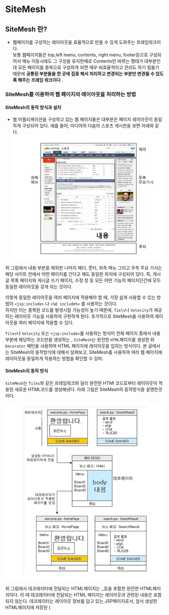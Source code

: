 # SiteMesh

## SiteMesh 란?

- 웹페이지를 구성하는 레이아웃을 효율적으로 만들 수 있게 도와주는 프레임워크이다.  
  보통 웹페이지들은 top,left menu, contents, right menu, footer등으로 구성되어서 메뉴 이동시에도 그 구성을 유지한채로 Contents만 바뀌는 형태가 대부분인데 모든 페이지를
  중복으로 구성하게 되면 매우 비효율적이고 관리도 하기 힘들기 때문에 <b>공통된 부분들을 한 곳에 집중 해서 처리하고 변경되는 부분만 변경될 수 있도록 해주는 프레임 워크이다 .</b>

### SiteMesh를 이용하여 웹 페이지의 레이아웃을 처리하는 방법

#### SiteMesh의 동작 방식과 설치

- 웹 어플리케이션을 구성하고 있는 웹 페이지들은 대부분은 페이지 레이아웃이 동일하게 구성되어 있다. 예를 들어, 미디어의 다음의 스포츠 게시판을 보면 아래와 같다.  
  ![img.png](img.png)

위 그림에서 내용 부분을 제외한 나머지 헤더, 풋터, 좌측 메뉴 그리고 우측 주요 기사는 해당 사이트 안에서 어떤 페이지를 간다고 해도 동일한 위치에 구성되어 있다. 즉, 게시글 목록 페이지와 게시글 쓰기 페이지,
수정 창 등 모든 어떤 기능의 페이지던간에 모두 동일한 레이아웃을 갖게 되는 것이다.

이렇게 동일한 레이아웃을 여러 페이지에 적용해야 할 때, 가장 쉽게 사용할 수 있는 방법이 `<jsp:include>` 나 `<%@ include%>` 를 사용하는 것이다.  
하지만 이는 중복된 코드를 발생시킬 가능성이 높기 때문에, `Tiels`나 `Velocity`가 제공하는 레이아웃 기능을 사용하여 구현하게 된다. 추가적으로 SiteMesh를 사용하여 레이아웃을 여러 페이지에 적용할
수 있다.

`Tiles`나 `Velocity` 또는 `<jsp:include>`를 사용하는 방식이 전체 페이지 중에서 내용 부분에 해당하는 코드만을 생성하는 , `SiteMesh`는 완전한 `HTML`페이지를 생성한
뒤 `Decorator` 패턴을 사용하여 HTML 페이지에 레이아웃을 입히는 방식이다. 본 글에서는 SiteMesh의 동작방식에 대해서 살펴보고, SiteMesh를 사용하여 여러 웹 페이지에 레이아웃을 동일하게
적용하는 방법을 확인할 수 있따.

#### SiteMesh의 동작 방식

`SiteMesh`는 `Tiles`와 같은 프레임워크와 달리 완전한 HTMl 코드로부터 레이아웃이 적용된 새로운 HTML코드를 생성해낸다. 아래 그림은 SiteMesh의 동작방식을 설명한것이다.

![img_1.png](img_1.png)

위 그림에서 데코레이터에 전달되는 HTML페이지는 <HTML>,<HEAD>,<BODY>등을 포함한 완전한 HTML페이지이다. 이 때 데코레이터에 전달되는 HTML 페이지는 레이아웃과 관련된 내용은 포함되지 않는다.
데코레이터는 레이아웃 정보를 담고 있는 JSP페이지로서, 앞서 생성한 HTML페이지에 저장된 (<title>등의) 메타 정보와 <body> 태그에 포함된 내용을 추출한 뒤, 레이아웃의 알맞은 위치에 추출한 내용을
삽입하여 최종 결과를 생성하게 된다.

예를 들어, 앞서 그림에서 Welcome.jsp의 경우를 살펴보자 , Welcome.Jsp는 레이아웃과 관련된 코드를 생성하지 않고 단지 메타 정보와 내용 부분에 들어가는 정보만을 생성하게 된다.
Welcome.jsp가 생성한 HTML페이지는 데코레이터에 전달된다. 데코레이터는 welcome.jsp가 생성한 내용으로부터 메타 정보와 BODY 부분을 추출한 뒤 데코레이터의 알맞은 위치에 삽입하여 최종결과를
생성한다.

#### SiteMesh 설치

SiteMesh는 서블릿 환경에서 동작하며, `http://www.opensymphony.com/sitemesh/download.action` 사이트에서 최신 버젼을 다운로드 받을 수 있다.
stieMesh-2.3.jar등의 파일을 다운 받아서, 웹 어플리케이션 콘텍스트의 WEB-INF/lib 디렉토리에 복사하면 설치가 완료된다.

##### SiteMesh를 이용한 레이아웃 적용

SitemMesh로 웨 페이지에에 레이아웃을 적용하려고한다면 두가지가 필요하다.

- SiteMesh 설정 파일
- 데코레이터

##### SiteMesh 설정 1. WEB.XML
```html
<?xml version="1.0" encoding="UTF-8"?>

<web-app id="WebApp_ID" version="2.4"
xmlns="http://java.sun.com/xml/ns/j2ee"
xmlns:xsi="http://www.w3.org/2001/XMLSchema-instance"
xsi:schemaLocation="http://java.sun.com/xml/ns/j2ee
http://java.sun.com/xml/ns/j2ee/web-app_2_4.xsd">

    <filter>
        <filter-name>sitemesh</filter-name>
        <filter-class>
            com.opensymphony.module.sitemesh.filter.PageFilter
        </filter-class>
    </filter>

    <filter-mapping>
        <filter-name>sitemesh</filter-name>
        <url-pattern>/*</url-pattern>
    </filter-mapping>

        </web-app>
```
위 코드는 `/`로 들어오는 모든 요청에 대해서 PageFilter를 적용한다고 설정하였다. PageFilter는 요청 URL과 매칭되는 데코레이터를 검색한 뒤, 데코레이터가 발견될 경우 결과 hTML에 매칭되는
데코레이터를 적용한다. 따라서, 데코레이터가 적용되어야 하는 URL의 경우 반드시 PageFilter에 매핑 시켜줘야 한다.

#### SiteMesh 설정 2 decorators.xml 작성

web.xml 파일에 PageFilter 매핑을 설정한 다음에는, 실제 데코레이터에 대한 정보를 담고 있는 decorator.xml 파일을 작성해주어야 한다. decorators.xml 파일은 데코레이터에 대한 설정
정보를 담게 된다.

decorators.xml파일은 다음과 같은 형태로 데코레이터 목록을 기술한다.

```html
<decorator defaultdor="/decorator">
  <decorator name="submenu" page="submenu_decorator.jsp">
  <pattern>/sub/*<.pattern>
  </decorator>

  <decorator name="main" page="main_decorator.jsp">
    <pattern>/*</pattern>
  </decorator>
</decorator>
```

위 코드에서 `<decorators>`태그의 `defaultdir` 속성은 데코레이터 `JSP`의 위치될 경로를 의미한다. 이 경로는 `웹 어플리케이션 콘텍스트` 내에서의 경로를 의미한다.

`<decorator>`태그는 한 개의 데코레이터를 설정한다. `<decorator>`태그의 두 속성은 다음과 같다.

- name - 데코레이터의 이름
- page - 데코레이터로 사용될 JSP 페이지

`<pattern>`태그는 데코레이터를 적용할 패턴을 의미한다. 이 패턴은 서블릿 매핑에서의 패턴과 비슷하다. 예를 들어, `/sub/submain1.jsp`나 `/sub/menu/submenu1.jsp`로 요청이
들어올 경우 `submenu'데코레이터`가 적용되며 , 그 외 `/main.jsp`나 `/another/another1.jsp`와 같이 `/sub/*`에 포함되지 않는 요청의 경우는 `main`데코레이터가 적용된다.

만약 정확하게 일치하는 `<pattern>`값이 존재할 경우 해당 데코레이터를 사용한다. 예를 들어, 아래의 설정을 보자.

```html
<decoraotr name="submenu" page="submenu_decorator.jsp">
  <pattern>/sub/*</pattern>
</decorator>

<decorator name ="submain" page="submain_decorator.jsp>
  <pattern>/sub/submain1.jsp</pattern>
</decorator>
```

이 경우 `/sub/submain1.jsp`는 `submenu` 데코레이터와 `submain`데코레이터에 모두 매핑 되지만, 좀 더 정확하게 일치하는 `submain`데코레이터가 사용된다.

한 개의 `<decorator>`태그는 0 개 이상의 `<pattern>`태그를 포함할 수 있다.

#### 서블릿 매핑 시 주의사항

서블릿 매핑을 사용할 경우 `<pattern>` 값은 서블릿의 경로를 따른다. 예를 들어, 다음과 같이 서블릿매핑을 설정했다고 하면

```html
<sevlet-mapping>
  <servlet-name> content</servlet-name>
  <url-pattern>/catalog/*</url-pattern>
</servlet-mapping,>
```

이 경우 ,지정한 서블리 매핑에 해당되는 요청에 데코레이터를 적용하고자 한다면, 다음과 같이 `decorator.xml`의 `<Pattern>`태그의 값으로 서블릿 경로명을 지정해주어야한다.

```html
<decorator name ="catalog" page ="catalog_decorator.jsp">
  <pattern>/catalog</pattern>
<decorator>
```

만약 서블릿 경로명이 아닌 `/catalog/*`를 `<pattern>`태그의 값으로 지정할 경우 해당 데코레이터가 적용되지 않는다.

#### 데코레이터 작성

`SiteMesh`의 데코레이터는 `JSP`페이지로서, `SiteMesh`가 제공하는 커스텀 태그를 사용하여 결과 HTML페이지를 데코레이션하게 된다. 아래 코드는 간단하게 작성해본 SiteMesh의 데코레이터
코드이다.

```html
  <%@ page contentType="text/html; chaset=UTF-8" %>
  <%@ taglib prefix="decorator" uri="http://www.opensymphony.com/sitemesh/decorator" %>
  <html>
    <head>
      <title><decorator:title default="테크리포트"/> </title>
      <decorator:head/ >
      </head>
      <body>
      <div>헤더</div>
      <hr/>
      
      <decorator:body />
      
      <hr/>
      <div>푸터></div>
      </body>
   </html>
```
위 코드에서 눈여결 볼 부분은 `decorator`로 시작하는 `커스텀 태그`이다. 사용자의 요청을 처리한 결과 페이지는 `데코레이터`에 전달되는데, 이때 `커스텀 태그`를 사용하여 전달된 페에지의 내용을 사용할 수 있게 된다. 예를 들어,`<decorator:title>` `커스텀 태그`는 전달된 페이지의 `<title>`태그의 값을 구하게 된다. 사용가능한 커스텀 태그는 다음과 같다.

`<decorator:head/>`

HTML의 <head>태그의 내용을 삽입한다.

`<decorator:body/>`

`<body>`태그의 내용을 삽입한다.  
`<body>`태그에 명시된 프로퍼티의 값을 데코레이터 JSP에 삽입하고 싶다면 다음과 같이 `<decorator:getProperty>` 커스텀 태그를 사용하면 된다.

```HTmL
  <body onload="<decorator:getProperty property="body.onload"/>">
...
  <decorator:body/>
...
</body>
```

`<decorator:title[ default="..."]/>`
`<title>`태그에 명시도니 타이틀을 삽입한다. 만약 `<title>` 태그의 값이 발견되지 않을 경우 `default`속성에 명시한 값을 삽입한다.

`<decorator:getProperty property="." [default="."] [writeEntireProperty="."]/>`

원본 HTML페이지의 프로퍼티를 삽입한다. 이 때 사용가능한 프로퍼티는 다음과 같이 생성된다.

- `HTML Tag`:  
`<html>`태그의 모든 속성이 프로퍼티에 추가된다.


- `Title tag`:  
`<title>`태그의 내용이 `title`프로퍼티로 추가된다.


- ` META tags`:
이름과 내용을 갖는 모든 `<meta>`태그는 `meta.이름`프로퍼티로 추가된다
 
- `<decorator:getProperty>` 커스텀 태그에서 사용가능한 속성은 다음과 같다.

  - `property`(필수) - 사입할 프로퍼티의 이름(키)
  - `default`(선택) - 프로퍼티가 존재하지 않을 경우 삽입할 값
  - `writeEntireProperty` (선택) - 프로퍼티의 이름 및 이름 앞에 공백을 함께 삽입할 지의 여부를 지정한다. `true',`yes`, 또는 `1`이다 .

  예를 들어,원본페이지에서 다음과 같이 `<body>`태그를 작성했다고 하자.

`<body onload-"document.someform.somefield.focus();">`

 그리고 데코레이터 JSP에서 다음과 같이 `<decorator:getProperty/>`커스텀 태그를 사용했다고 하면
``` html
  <body bgcolor="White" <dcorator:getProperty property="body.onload"
    writeEntireProperty="true"/>>
```
이 경우  최종적으로 생성되는 코드는 다음과 같다.
```html
<body bgcolor="white" onload="document.someform.somefield.focus();">
```
###테스트 코드 
####데코레이션 될 JSP코드
간단하게 `SiteMesh`의 데코레이터를 통해 레이아웃이 적용될 HTML 페이지를 생성하는 JSP페이지를 다음과 같이 작성해보자, 이 `JSP`의 경로는 `/sub/submain1.jsp`라고 하자.

```HTML
<%@ page contentType="text/html; charset=UTF-8" %>
<html>
<head>
  <title>서브 메인 1</title>
  <script type="text/javascript">
    window.onload=function () {
      
    }
    
  </script>
</head>
<body>
    서브 메인 1
</body>
</html>
```
#### 데코레이터 JSP

데코레이터 JSP인 `/decorators/submenu_decorator.jsp`를 아래와 같이 작성한다.

```html
<%@ page contentType="text/html; charset=UTF-8 %>
<%@ taglib prefix="decorator" uri="http://www.opensymphony.com/sitemesh/decorator" %>
<html>
<head>
    <title><decorator:title default="테크리포트"/></title>
  <decorator:head/>
</head>
<body>
<div>공통 헤더</div>
<hr/>
<hr/>
<decorator:body />
<hr/>
<div>공통 푸터</div>
</body>
</html>
```
데코레이터 JSP를 작성으면 decorator.xml파일에 등록해야한다. 아래 코드는 동록 예이다. 앞서 원본 JSP경로를 `sub/submain1.jsp`로 지정하엿으므로, 아래 코드에서 `<pattern>`의 값을 `/sub/*`로 지정하였다.

```html
<decorators defaultdir="/decorators">
  <decorator name="submenu" page="submenu_decorator.jsp">
    <pattern>/sub/*</pattern>
  </decorator>
</decorators>
```
####테스트 결과
이제 웹 브라우저에서 실제로 출력 결과를 확인해보면, 웹브라우저에서 `http://.../[contextPath]/sub/submain1.jsp를 입력한 뒤, 출력된 결과의 소스 코드는 다음과 같을 것이다.

```html
<html>
    <head>
      <title>서브메인1</title>
    <script type="text/javascript">
      window.onload = function () {
      }
    </script>
      
    </head>
<body>
<div>공통 헤더</div>
<hr/>

서브 메인1

<hr/>
<div> 공통 푸터</div>
</body>
</html>
```
위 코드를 확인해보면 원본 JSP가 출력한 결과가 데코레이터를 통해 알맞은 위치에 삽입된 것을 확인할 수 있다.